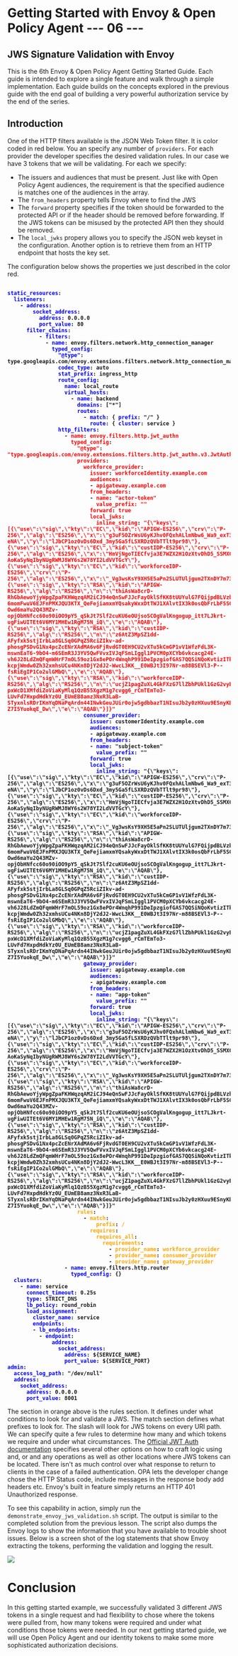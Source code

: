# Getting Started with Envoy & Open Policy Agent --- 06 ---
## JWS Signature Validation with Envoy

This is the 6th Envoy & Open Policy Agent Getting Started Guide. Each guide is intended to explore a single feature and walk through a simple implementation. Each guide builds on the concepts explored in the previous guide with the end goal of building a very powerful authorization service by the end of the series. 

## Introduction

One of the HTTP filters available is the JSON Web Token filter. It is color coded in red below. You an specify any number of `providers`. For each provider the developer specifies the desired validation rules. In our case we have 3 tokens that we will be validating. For each we specify:
* The issuers and audiences that must be present. Just like with Open Policy Agent audiences, the requirement is that the specified audience is matches one of the audiences in the array. 
* The `from_headers` property tells Envoy where to find the JWS
* The `forward` property specifies if the token should be forwarded to the protected API or if the header should be removed before forwarding. If the JWS tokens can be misused by the protected API then they should be removed. 
* The `local_jwks` propery allows you to specify the JSON web keyset in the configuration. Another option is to retrieve them from an HTTP endpoint that hosts the key set. 

The configuration below shows the properties we just described in the color red.

<pre><code><strong>
<span style="color:blue">static_resources</span>:
  <span style="color:blue">listeners</span>:
    - <span style="color:blue">address</span>:
        <span style="color:blue">socket_address</span>:
          <span style="color:blue">address</span>: 0.0.0.0
          <span style="color:blue">port_value</span>: 80
      <span style="color:blue">filter_chains</span>:
          - <span style="color:blue">filters</span>:
            - <span style="color:blue">name</span>: envoy.filters.network.http_connection_manager
              <span style="color:blue">typed_config</span>:
                <span style="color:blue">"@type"</span>: type.googleapis.com/envoy.extensions.filters.network.http_connection_manager.v3.HttpConnectionManager
                <span style="color:blue">codec_type</span>: auto
                <span style="color:blue">stat_prefix</span>: ingress_http
                <span style="color:blue">route_config</span>:
                  <span style="color:blue">name</span>: local_route
                  <span style="color:blue">virtual_hosts</span>:
                    - <span style="color:blue">name</span>: backend
                      <span style="color:blue">domains</span>: ["*"]
                      <span style="color:blue">routes</span>:
                        - <span style="color:blue">match</span>: { <span style="color:blue">prefix</span>: "/" }
                          <span style="color:blue">route</span>: { <span style="color:blue">cluster</span>: service }
                <span style="color:blue">http_filters</span>:
                  - <span style="color:red">name</span>: <span style="color:red">envoy.filters.http.jwt_authn</span>
                    <span style="color:red">typed_config</span>:
                      <span style="color:red">"@type"</span>: <span style="color:red">"type.googleapis.com/envoy.extensions.filters.http.jwt_authn.v3.JwtAuthentication"</span>
                      <span style="color:red">providers</span>:
                        <span style="color:red">workforce_provider</span>:
                          <span style="color:red">issuer</span>: <span style="color:red">workforceIdentity.example.com</span>
                          <span style="color:red">audiences</span>:
                          - <span style="color:red">apigateway.example.com</span>
                          <span style="color:red">from_headers</span>:
                          - <span style="color:red">name</span>: <span style="color:red">"actor-token"</span>
                            <span style="color:red">value_prefix: ""</span>
                          <span style="color:red">forward</span>: <span style="color:red">true</span>
                          <span style="color:red">local_jwks</span>:
                            <span style="color:red">inline_string</span>: <span style="color:red">"{\"keys\":[{\"use\":\"sig\",\"kty\":\"EC\",\"kid\":\"APIGW-ES256\",\"crv\":\"P-256\",\"alg\":\"ES256\",\"x\":\"g3uF5OZrWsU6yKJhv0FQxhALlmNbw6_Wa9_exT3-eNA\",\"y\":\"lJbCP1oz0vDs6Dxd_3my5Ga5fLSXRDzQVbTTlt9pr98\"},{\"use\":\"sig\",\"kty\":\"EC\",\"kid\":\"custIDP-ES256\",\"crv\":\"P-256\",\"alg\":\"ES256\",\"x\":\"HmVjNgoTIECfvja3E7WZX2H1OzXtvDhD5_SSMXGYxZU\",\"y\":\"ugCW-AoKaSyNqIbyNUgRWMJ8WY6s2W78YI2LdVVTGcY\"},{\"use\":\"sig\",\"kty\":\"EC\",\"kid\":\"workforceIDP-ES256\",\"crv\":\"P-256\",\"alg\":\"ES256\",\"x\":\"_Vg3wsKsY9XH5E5aPn2SLUTUljgum2TXnDY7m73p2Ek\",\"y\":\"rSbvTXUdPnFpJq5zqgRLMMAQP8bJ7UcggP1ERkEibGI\"},{\"use\":\"sig\",\"kty\":\"RSA\",\"kid\":\"APIGW-RS256\",\"alg\":\"RS256\",\"n\":\"thiAsWa8crD-RhGbAewoYjyWpgZpaFKHWqzqAM2iCJ94eQnSwFJJcFayOklSfKK8tUUYulG7FQijpdBLVzbilPtpYK8HjHoLZBLrvNPbEvwlMCVMDX5ttyn1lJV-6momFwuV6EJFnPMXJQU3KTX_QeFejiamxmYQsakyWxxDtTWJ1XAlvtIX3k0osQbFrLbF5SGIwAk9UBFlm2B_3M0lbqu6w8eOxgSc3z-Owd6maYu2Q43MZv-opjObHNfcc60o90iOO9pY5_qSkJt7Slf2cuKU6eOUjsoSCOgValKngogup_itt7LJkrt-ugFiwUITEt6V6MY1MHEw1RgM75N_iQ\",\"e\":\"AQAB\"},{\"use\":\"sig\",\"kty\":\"RSA\",\"kid\":\"custIDP-RS256\",\"alg\":\"RS256\",\"n\":\"z6AtZ3MpSZ1dd-AFyfxk5stjIrbLa8GLSq0GPqZ5RciZIkv-ad-phosgPSDvG1Nx4pcZcENrXAdMA6v6FjRvdGT0EH9CU2vXTu5kCmGP1vV1WfzFdL3K-mswnEaT6-9bO4-m6SEmR3J3YV5QwFVvxIVJqFSmLIggl1PVCM0pXCYb6vkcacg24E-vh6J28LdZmQFqmWHrF7mOL59oz1Gx8ePOr4WnqhP991DeIpzgiofGAS7QQSiNQoKvtizITk3-kcpjWmdw0Zh32xmhsUCu4NKn8DjY2dJ2-WwcL3KK__E0WBJt3I97Nr-m88BSEVl3-P--fsRiEgIP1Co2ulGMbQ\",\"e\":\"AQAB\"},{\"use\":\"sig\",\"kty\":\"RSA\",\"kid\":\"workforceIDP-RS256\",\"alg\":\"RS256\",\"n\":\"ucjZ1pagZuXL4GkFXzG7llZbhPUkl1GzG2vyE0YC3NCvgf2WS67KRH6ck_iMHsWraaPdEcbB8t6ftr0qEXC1ciwVc656Q4V4L_-pxWcD1XMfdiZoViaKyMlq1QzB55XgzM1g7cvgg6_rCmTEmTo3-LUvFd7HxpdHdkYz0U_EUmEB8amz3NxR3LaB-STyxnlsRDrIKmYqDNaPqArdn44INwkGeuJUir0ojw5gdbbazT1NIsuJb2y0zHXuu9ESnyKB8N40ydYe2ECxkdynOQaHt8tCKWhh3F32VwOOuZx34RuVSA_bQraGrduVBd05fEdsPUxq38f1-Z7I5YuokqE_Dw\",\"e\":\"AQAB\"}]}"</span>
                        <span style="color:blue">consumer_provider</span>:
                          <span style="color:blue">issuer</span>: customerIdentity.example.com
                          <span style="color:blue">audiences</span>:
                          - apigateway.example.com
                          <span style="color:blue">from_headers</span>:
                          - <span style="color:blue">name</span>: "subject-token"
                            <span style="color:blue">value_prefix</span>: ""
                          <span style="color:blue">forward</span>: true
                          <span style="color:blue">local_jwks</span>:
                            <span style="color:blue">inline_string</span>: "{\"keys\":[{\"use\":\"sig\",\"kty\":\"EC\",\"kid\":\"APIGW-ES256\",\"crv\":\"P-256\",\"alg\":\"ES256\",\"x\":\"g3uF5OZrWsU6yKJhv0FQxhALlmNbw6_Wa9_exT3-eNA\",\"y\":\"lJbCP1oz0vDs6Dxd_3my5Ga5fLSXRDzQVbTTlt9pr98\"},{\"use\":\"sig\",\"kty\":\"EC\",\"kid\":\"custIDP-ES256\",\"crv\":\"P-256\",\"alg\":\"ES256\",\"x\":\"HmVjNgoTIECfvja3E7WZX2H1OzXtvDhD5_SSMXGYxZU\",\"y\":\"ugCW-AoKaSyNqIbyNUgRWMJ8WY6s2W78YI2LdVVTGcY\"},{\"use\":\"sig\",\"kty\":\"EC\",\"kid\":\"workforceIDP-ES256\",\"crv\":\"P-256\",\"alg\":\"ES256\",\"x\":\"_Vg3wsKsY9XH5E5aPn2SLUTUljgum2TXnDY7m73p2Ek\",\"y\":\"rSbvTXUdPnFpJq5zqgRLMMAQP8bJ7UcggP1ERkEibGI\"},{\"use\":\"sig\",\"kty\":\"RSA\",\"kid\":\"APIGW-RS256\",\"alg\":\"RS256\",\"n\":\"thiAsWa8crD-RhGbAewoYjyWpgZpaFKHWqzqAM2iCJ94eQnSwFJJcFayOklSfKK8tUUYulG7FQijpdBLVzbilPtpYK8HjHoLZBLrvNPbEvwlMCVMDX5ttyn1lJV-6momFwuV6EJFnPMXJQU3KTX_QeFejiamxmYQsakyWxxDtTWJ1XAlvtIX3k0osQbFrLbF5SGIwAk9UBFlm2B_3M0lbqu6w8eOxgSc3z-Owd6maYu2Q43MZv-opjObHNfcc60o90iOO9pY5_qSkJt7Slf2cuKU6eOUjsoSCOgValKngogup_itt7LJkrt-ugFiwUITEt6V6MY1MHEw1RgM75N_iQ\",\"e\":\"AQAB\"},{\"use\":\"sig\",\"kty\":\"RSA\",\"kid\":\"custIDP-RS256\",\"alg\":\"RS256\",\"n\":\"z6AtZ3MpSZ1dd-AFyfxk5stjIrbLa8GLSq0GPqZ5RciZIkv-ad-phosgPSDvG1Nx4pcZcENrXAdMA6v6FjRvdGT0EH9CU2vXTu5kCmGP1vV1WfzFdL3K-mswnEaT6-9bO4-m6SEmR3J3YV5QwFVvxIVJqFSmLIggl1PVCM0pXCYb6vkcacg24E-vh6J28LdZmQFqmWHrF7mOL59oz1Gx8ePOr4WnqhP991DeIpzgiofGAS7QQSiNQoKvtizITk3-kcpjWmdw0Zh32xmhsUCu4NKn8DjY2dJ2-WwcL3KK__E0WBJt3I97Nr-m88BSEVl3-P--fsRiEgIP1Co2ulGMbQ\",\"e\":\"AQAB\"},{\"use\":\"sig\",\"kty\":\"RSA\",\"kid\":\"workforceIDP-RS256\",\"alg\":\"RS256\",\"n\":\"ucjZ1pagZuXL4GkFXzG7llZbhPUkl1GzG2vyE0YC3NCvgf2WS67KRH6ck_iMHsWraaPdEcbB8t6ftr0qEXC1ciwVc656Q4V4L_-pxWcD1XMfdiZoViaKyMlq1QzB55XgzM1g7cvgg6_rCmTEmTo3-LUvFd7HxpdHdkYz0U_EUmEB8amz3NxR3LaB-STyxnlsRDrIKmYqDNaPqArdn44INwkGeuJUir0ojw5gdbbazT1NIsuJb2y0zHXuu9ESnyKB8N40ydYe2ECxkdynOQaHt8tCKWhh3F32VwOOuZx34RuVSA_bQraGrduVBd05fEdsPUxq38f1-Z7I5YuokqE_Dw\",\"e\":\"AQAB\"}]}"
                        <span style="color:blue">gateway_provider</span>:
                          <span style="color:blue">issuer</span>: apigateway.example.com
                          <span style="color:blue">audiences</span>:
                          - apigateway.example.com
                          <span style="color:blue">from_headers</span>:
                          - <span style="color:blue">name</span>: "app-token"
                            <span style="color:blue">value_prefix</span>: ""
                          <span style="color:blue">forward</span>: true
                          <span style="color:blue">local_jwks</span>:
                            <span style="color:blue">inline_string</span>: "{\"keys\":[{\"use\":\"sig\",\"kty\":\"EC\",\"kid\":\"APIGW-ES256\",\"crv\":\"P-256\",\"alg\":\"ES256\",\"x\":\"g3uF5OZrWsU6yKJhv0FQxhALlmNbw6_Wa9_exT3-eNA\",\"y\":\"lJbCP1oz0vDs6Dxd_3my5Ga5fLSXRDzQVbTTlt9pr98\"},{\"use\":\"sig\",\"kty\":\"EC\",\"kid\":\"custIDP-ES256\",\"crv\":\"P-256\",\"alg\":\"ES256\",\"x\":\"HmVjNgoTIECfvja3E7WZX2H1OzXtvDhD5_SSMXGYxZU\",\"y\":\"ugCW-AoKaSyNqIbyNUgRWMJ8WY6s2W78YI2LdVVTGcY\"},{\"use\":\"sig\",\"kty\":\"EC\",\"kid\":\"workforceIDP-ES256\",\"crv\":\"P-256\",\"alg\":\"ES256\",\"x\":\"_Vg3wsKsY9XH5E5aPn2SLUTUljgum2TXnDY7m73p2Ek\",\"y\":\"rSbvTXUdPnFpJq5zqgRLMMAQP8bJ7UcggP1ERkEibGI\"},{\"use\":\"sig\",\"kty\":\"RSA\",\"kid\":\"APIGW-RS256\",\"alg\":\"RS256\",\"n\":\"thiAsWa8crD-RhGbAewoYjyWpgZpaFKHWqzqAM2iCJ94eQnSwFJJcFayOklSfKK8tUUYulG7FQijpdBLVzbilPtpYK8HjHoLZBLrvNPbEvwlMCVMDX5ttyn1lJV-6momFwuV6EJFnPMXJQU3KTX_QeFejiamxmYQsakyWxxDtTWJ1XAlvtIX3k0osQbFrLbF5SGIwAk9UBFlm2B_3M0lbqu6w8eOxgSc3z-Owd6maYu2Q43MZv-opjObHNfcc60o90iOO9pY5_qSkJt7Slf2cuKU6eOUjsoSCOgValKngogup_itt7LJkrt-ugFiwUITEt6V6MY1MHEw1RgM75N_iQ\",\"e\":\"AQAB\"},{\"use\":\"sig\",\"kty\":\"RSA\",\"kid\":\"custIDP-RS256\",\"alg\":\"RS256\",\"n\":\"z6AtZ3MpSZ1dd-AFyfxk5stjIrbLa8GLSq0GPqZ5RciZIkv-ad-phosgPSDvG1Nx4pcZcENrXAdMA6v6FjRvdGT0EH9CU2vXTu5kCmGP1vV1WfzFdL3K-mswnEaT6-9bO4-m6SEmR3J3YV5QwFVvxIVJqFSmLIggl1PVCM0pXCYb6vkcacg24E-vh6J28LdZmQFqmWHrF7mOL59oz1Gx8ePOr4WnqhP991DeIpzgiofGAS7QQSiNQoKvtizITk3-kcpjWmdw0Zh32xmhsUCu4NKn8DjY2dJ2-WwcL3KK__E0WBJt3I97Nr-m88BSEVl3-P--fsRiEgIP1Co2ulGMbQ\",\"e\":\"AQAB\"},{\"use\":\"sig\",\"kty\":\"RSA\",\"kid\":\"workforceIDP-RS256\",\"alg\":\"RS256\",\"n\":\"ucjZ1pagZuXL4GkFXzG7llZbhPUkl1GzG2vyE0YC3NCvgf2WS67KRH6ck_iMHsWraaPdEcbB8t6ftr0qEXC1ciwVc656Q4V4L_-pxWcD1XMfdiZoViaKyMlq1QzB55XgzM1g7cvgg6_rCmTEmTo3-LUvFd7HxpdHdkYz0U_EUmEB8amz3NxR3LaB-STyxnlsRDrIKmYqDNaPqArdn44INwkGeuJUir0ojw5gdbbazT1NIsuJb2y0zHXuu9ESnyKB8N40ydYe2ECxkdynOQaHt8tCKWhh3F32VwOOuZx34RuVSA_bQraGrduVBd05fEdsPUxq38f1-Z7I5YuokqE_Dw\",\"e\":\"AQAB\"}]}"
                      <span style="color:orange">rules</span>:
                        - <span style="color:orange">match</span>:
                            <span style="color:orange">prefix</span>: <span style="color:orange">/</span>
                          <span style="color:orange">requires</span>:
                            <span style="color:orange">requires_all</span>:
                              <span style="color:orange">requirements</span>:
                                - <span style="color:orange">provider_name</span>: <span style="color:orange">workforce_provider</span>
                                - <span style="color:orange">provider_name</span>: <span style="color:orange">consumer_provider</span>
                                - <span style="color:orange">provider_name</span>: <span style="color:orange">gateway_provider</span>
                  - <span style="color:blue">name</span>: envoy.filters.http.router
                    <span style="color:blue">typed_config</span>: {}
  <span style="color:blue">clusters</span>:
    - <span style="color:blue">name</span>: service
      <span style="color:blue">connect_timeout</span>: 0.25s
      <span style="color:blue">type</span>: STRICT_DNS
      <span style="color:blue">lb_policy</span>: round_robin
      <span style="color:blue">load_assignment</span>:
        <span style="color:blue">cluster_name</span>: service
        <span style="color:blue">endpoints</span>:
        - <span style="color:blue">lb_endpoints</span>:
          - <span style="color:blue">endpoint</span>:
              <span style="color:blue">address</span>:
                <span style="color:blue">socket_address</span>:
                  <span style="color:blue">address</span>: ${SERVICE_NAME}
                  <span style="color:blue">port_value</span>: ${SERVICE_PORT}
<span style="color:blue">admin</span>:
  <span style="color:blue">access_log_path</span>: "/dev/null"
  <span style="color:blue">address</span>:
    <span style="color:blue">socket_address</span>:
      <span style="color:blue">address</span>: 0.0.0.0
      <span style="color:blue">port_value</span>: 8001
</strong></code></pre>


The section in orange above is the rules section. It defines under what conditions to look for and validate a JWS. The match section defines what prefixes to look for. The slash will look for JWS tokens on every URI path. We can specify quite a few rules to determine how many and which tokens we require and under what circumstances. The <span style="color:blue">[Official JWT Auth documentation](https://www.envoyproxy.io/docs/envoy/latest/api-v2/config/filter/http/jwt_authn/v2alpha/config.proto)</span> specifies several other options on how to craft logic using and, or and any operations as well as other locations where JWS tokens can be located. There isn't as much control over what response to return to clients in the case of a failed authentication. OPA lets the developer change chose the HTTP Status code, include messages in the response body add headers etc. Envoy's built in feature simply returns an HTTP 401 Unauthorized response. 

To see this capability in action, simply run the `demonstrate_envoy_jws_validation.sh` script. The output is similar to the completed solution from the previous lesson. The script also dumps the Envoy logs to show the information that you have available to trouble shoot issues. Below is a screen shot of the log statements that show Envoy extracting the tokens, performing the validation and logging the result. 

<img class="special-img-class" src="https://helpfulbadger.github.io/img/2020/08/06_envoy_jws_log.png" /><br>

# Conclusion

In this getting started example, we successfully validated 3 different JWS tokens in a single request and had flexibility to chose where the tokens were pulled from, how many tokens were required and under what conditions those tokens were needed. In our next getting started guide, we will use Open Policy Agent and our identity tokens to make some more sophisticated authorization decisions. 